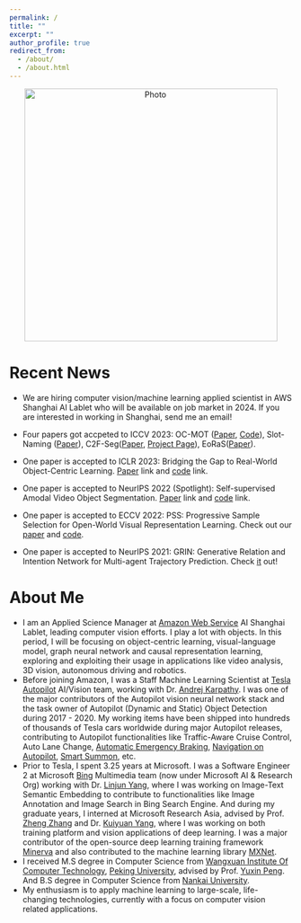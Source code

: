 ```yaml
---
permalink: /
title: ""
excerpt: ""
author_profile: true
redirect_from:
  - /about/
  - /about.html
---
```


<p align="center">
  <img src="https://sneakerkg.github.io/images/life_compact_crop.jpg?raw=true" alt="Photo" style="width: 450px;"/>
</p>

Recent News
======
* We are hiring computer vision/machine learning applied scientist in AWS Shanghai AI Lablet who will be available on job market in 2024. If you are interested in working in Shanghai, send me an email!

* Four papers got accpeted to ICCV 2023: OC-MOT ([Paper](https://assets.amazon.science/4c/a4/5f7af328411084022d95b67bc16e/object-centric-multiple-object-tracking.pdf), [Code](https://github.com/amazon-science/object-centric-multiple-object-tracking)), Slot-Naming ([Paper](https://assets.amazon.science/df/c2/2e845de144b0b4707c2e95bc616e/unsupervised-open-vocabulary-object-localization-in-videos.pdf)), C2F-Seg([Paper](https://www.amazon.science/publications/coarse-to-fine-amodal-segmentation-with-shape-prior), [Project Page](https://jianxgao.github.io/C2F-Seg/)), EoRaS([Paper](https://assets.amazon.science/25/3f/86240b4d4b67b4fb837b03f51b3d/rethinking-amodal-video-segmentation-from-learning-supervised-signals-with-object-centric-representation.pdf)).

* One paper is accepted to ICLR 2023: Bridging the Gap to Real-World Object-Centric Learning. [Paper](https://arxiv.org/abs/2209.14860) link and [code](https://github.com/amazon-science/object-centric-learning-framework) link.

* One paper is accepted to NeurIPS 2022 (Spotlight): Self-supervised Amodal Video Object Segmentation. [Paper](https://www.amazon.science/publications/self-supervised-amodal-video-object-segmentation) link and [code](https://github.com/amazon-science/self-supervised-amodal-video-object-segmentation) link.

* One paper is accepted to ECCV 2022: PSS: Progressive Sample Selection for Open-World Visual Representation Learning. Check out our [paper](https://www.amazon.science/publications/pss-progressive-sample-selection-for-open-world-visual-representation-learning) and [code](https://github.com/dmlc/dgl/tree/master/examples/pytorch/hilander/PSS).

* One paper is accepted to NeurIPS 2021: GRIN: Generative Relation and Intention Network for Multi-agent Trajectory Prediction. Check [it](https://proceedings.neurips.cc/paper/2021/hash/e3670ce0c315396e4836d7024abcf3dd-Abstract.html) out!


About Me
======
* I am an Applied Science Manager at [Amazon Web Service](https://aws.amazon.com/) AI Shanghai Lablet, leading computer vision efforts. I play a lot with objects. In this period, I will be focusing on object-centric learning, visual-language model, graph neural network and causal representation learning, exploring and exploiting their usage in applications like video analysis, 3D vision, autonomous driving and robotics.
* Before joining Amazon, I was a Staff Machine Learning Scientist at [Tesla Autopilot](https://www.tesla.com/autopilot) AI/Vision team, working with Dr. [Andrej Karpathy](https://karpathy.ai/). I was one of the major contributors of the Autopilot vision neural network stack and the task owner of Autopilot (Dynamic and Static) Object Detection during 2017 - 2020. My working items have been shipped into hundreds of thousands of Tesla cars worldwide during major Autopilot releases, contributing to Autopilot functionalities like Traffic-Aware Cruise Control, Auto Lane Change, [Automatic Emergency Braking](https://www.tesla.com/blog/model-3-earns-5-star-safety-rating-euro-ncap), [Navigation on Autopilot](https://www.tesla.com/blog/introducing-navigate-autopilot), [Smart Summon](https://electrek.co/2019/09/24/tesla-smart-summon-driverless-video/), etc.
* Prior to Tesla, I spent 3.25 years at Microsoft. I was a Software Engineer 2 at Microsoft [Bing](https://cn.bing.com/images/trending?form=Z9LH) Multimedia team (now under Microsoft AI & Research Org) working with Dr. [Linjun Yang](https://scholar.google.com/citations?user=cvgKxDQAAAAJ&hl=zh-CN), where I was working on Image-Text Semantic Embedding to contribute to functionalities like Image Annotation and Image Search in Bing Search Engine. And during my graduate years, I interned at Microsoft Research Asia, advised by Prof. [Zheng Zhang](https://shanghai.nyu.edu/academics/faculty/directory/zheng-zhang) and Dr. [Kuiyuan Yang](https://sites.google.com/site/kuiyuanyang/), where I was working on both training platform and vision applications of deep learning. I was a major contributor of the open-source deep learning training framework [Minerva](https://github.com/dmlc/minerva) and also contributed to the machine learning library [MXNet](https://github.com/apache/incubator-mxnet).
* I received M.S degree in Computer Science from [Wangxuan Institute Of Computer Technology](http://www.icst.pku.edu.cn/index.htm), [Peking University](https://www.pku.edu.cn/), advised by Prof. [Yuxin Peng](http://59.108.48.34/tiki/yuxinpeng/). And B.S degree in Computer Science from [Nankai University](https://www.nankai.edu.cn/).
* My enthusiasm is to apply machine learning to large-scale, life-changing technologies, currently with a focus on computer vision related applications.
